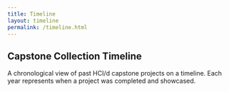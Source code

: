 ```yaml
---
title: Timeline
layout: timeline
permalink: /timeline.html
---
```


## Capstone Collection Timeline

 A chronological view of past HCI/d capstone projects on a timeline. Each year represents when a project was completed and showcased. 